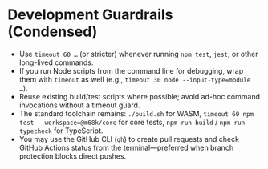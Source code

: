 # Development Guardrails (Condensed)

- Use `timeout 60 …` (or stricter) whenever running `npm test`, `jest`, or other long-lived commands.
- If you run Node scripts from the command line for debugging, wrap them with `timeout` as well (e.g., `timeout 30 node --input-type=module …`).
- Reuse existing build/test scripts where possible; avoid ad-hoc command invocations without a timeout guard.
- The standard toolchain remains: `./build.sh` for WASM, `timeout 60 npm test --workspace=@m68k/core` for core tests, `npm run build` / `npm run typecheck` for TypeScript.
- You may use the GitHub CLI (`gh`) to create pull requests and check GitHub Actions status from the terminal—preferred when branch protection blocks direct pushes.

